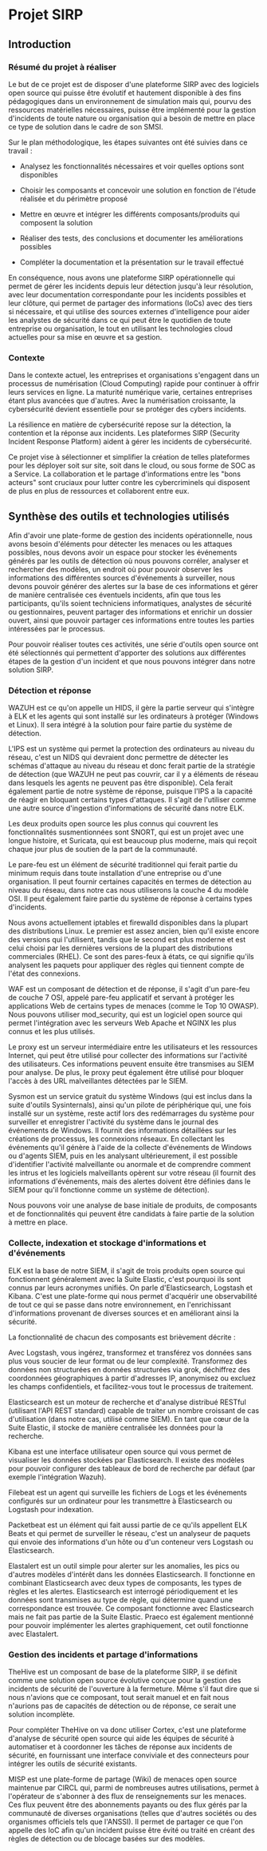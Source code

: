 # Projet SIRP

## Introduction

### Résumé du projet à réaliser

Le but de ce projet est de disposer d'une plateforme SIRP avec des logiciels open source qui puisse être évolutif et hautement disponible à des fins pédagogiques dans un environnement de simulation mais qui, pourvu des ressources matérielles nécessaires, puisse être implémenté pour la gestion d'incidents de toute nature ou organisation qui a besoin de mettre en place ce type de solution dans le cadre de son SMSI.

Sur le plan méthodologique, les étapes suivantes ont été suivies dans ce travail :

- Analysez les fonctionnalités nécessaires et voir quelles options sont disponibles

- Choisir les composants et concevoir une solution en fonction de l'étude réalisée et du périmètre proposé

- Mettre en œuvre et intégrer les différents composants/produits qui composent la solution

- Réaliser des tests, des conclusions et documenter les améliorations possibles

- Compléter la documentation et la présentation sur le travail effectué

En conséquence, nous avons une plateforme SIRP opérationnelle qui permet de gérer les incidents depuis leur détection jusqu'à leur résolution, avec leur documentation correspondante pour les incidents possibles et leur clôture, qui permet de partager des informations (IoCs) avec des tiers si nécessaire, et qui utilise des sources externes d'intelligence pour aider les analystes de sécurité dans ce qui peut être le quotidien de toute entreprise ou organisation, le tout en utilisant les technologies cloud actuelles pour sa mise en œuvre et sa gestion.

### Contexte

Dans le contexte actuel, les entreprises et organisations s'engagent dans un processus de numérisation (Cloud Computing) rapide pour continuer à offrir leurs services en ligne. La maturité numérique varie, certaines entreprises étant plus avancées que d'autres. Avec la numérisation croissante, la cybersécurité devient essentielle pour se protéger des cybers incidents.

La résilience en matière de cybersécurité repose sur la détection, la contention et la réponse aux incidents. Les plateformes SIRP (Security Incident Response Platform) aident à gérer les incidents de cybersécurité.

Ce projet vise à sélectionner et simplifier la création de telles plateformes pour les déployer soit sur site, soit dans le cloud, ou sous forme de SOC as a Service. La collaboration et le partage d'informations entre les "bons acteurs" sont cruciaux pour lutter contre les cybercriminels qui disposent de plus en plus de ressources et collaborent entre eux.

## Synthèse des outils et technologies utilisés

Afin d'avoir une plate-forme de gestion des incidents opérationnelle, nous avons besoin d'éléments pour détecter les menaces ou les attaques possibles, nous devons avoir un espace pour stocker les événements générés par les outils de détection où nous pouvons corréler, analyser et rechercher des modèles, un endroit où pour pouvoir observer les informations des différentes sources d'événements à surveiller, nous devons pouvoir générer des alertes sur la base de ces informations et gérer de manière centralisée ces éventuels incidents, afin que tous les participants, qu'ils soient techniciens informatiques, analystes de sécurité ou gestionnaires, peuvent partager des informations et enrichir un dossier ouvert, ainsi que pouvoir partager ces informations entre toutes les parties intéressées par le processus.

Pour pouvoir réaliser toutes ces activités, une série d'outils open source ont été sélectionnés qui permettent d'apporter des solutions aux différentes étapes de la gestion d'un incident et que nous pouvons intégrer dans notre solution SIRP.

### Détection et réponse

WAZUH est ce qu'on appelle un HIDS, il gère la partie serveur qui s'intègre à ELK et les agents qui sont installé sur les ordinateurs à protéger (Windows et Linux). Il sera intégré à la solution pour faire partie du système de détection.

L'IPS est un système qui permet la protection des ordinateurs au niveau du réseau, c'est un NIDS qui devraient donc permettre de détecter les schémas d'attaque au niveau du réseau et donc ferait partie de la stratégie de détection (que WAZUH ne peut pas couvrir, car il y a éléments de réseau dans lesquels les agents ne peuvent pas être disponible). Cela ferait également partie de notre système de réponse, puisque l'IPS a la capacité de réagir en bloquant certains types d'attaques. Il s'agit de l'utiliser comme une autre source d'ingestion d'informations de sécurité dans notre ELK.

Les deux produits open source les plus connus qui couvrent les fonctionnalités susmentionnées sont SNORT, qui est un projet avec une longue histoire, et Suricata, qui est beaucoup plus moderne, mais qui reçoit chaque jour plus de soutien de la part de la communauté.

Le pare-feu est un élément de sécurité traditionnel qui ferait partie du minimum requis dans toute installation d'une entreprise ou d'une organisation. Il peut fournir certaines capacités en termes de détection au niveau du réseau, dans notre cas nous utiliserons la couche 4 du modèle OSI. Il peut également faire partie du système de réponse à certains types d'incidents.

Nous avons actuellement iptables et firewalld disponibles dans la plupart des distributions Linux. Le premier est assez ancien, bien qu'il existe encore des versions qui l'utilisent, tandis que le second est plus moderne et est celui choisi par les dernières versions de la plupart des distributions commerciales (RHEL). Ce sont des pares-feux à états, ce qui signifie qu'ils analysent les paquets pour appliquer des règles qui tiennent compte de l'état des connexions.

WAF est un composant de détection et de réponse, il s'agit d'un pare-feu de couche 7 OSI, appelé pare-feu applicatif et servant à protéger les applications Web de certains types de menaces (comme le Top 10 OWASP). Nous pouvons utiliser mod_security, qui est un logiciel open source qui permet l'intégration avec les serveurs Web Apache et NGINX les plus connus et les plus utilisés.

Le proxy est un serveur intermédiaire entre les utilisateurs et les ressources Internet, qui peut être utilisé pour collecter des informations sur l'activité des utilisateurs. Ces informations peuvent ensuite être transmises au SIEM pour analyse. De plus, le proxy peut également être utilisé pour bloquer l'accès à des URL malveillantes détectées par le SIEM.

Sysmon est un service gratuit du système Windows (qui est inclus dans la suite d'outils Sysinternals), ainsi qu'un pilote de périphérique qui, une fois installé sur un système, reste actif lors des redémarrages du système pour surveiller et enregistrer l'activité du système dans le journal des événements de Windows. Il fournit des informations détaillées sur les créations de processus, les connexions réseaux. En collectant les événements qu'il génère à l'aide de la collecte d'événements de Windows ou d'agents SIEM, puis en les analysant ultérieurement, il est possible d'identifier l'activité malveillante ou anormale et de comprendre comment les intrus et les logiciels malveillants opèrent sur votre réseau (il fournit des informations d'événements, mais des alertes doivent être définies dans le SIEM pour qu'il fonctionne comme un système de détection).

Nous pouvons voir une analyse de base initiale de produits, de composants et de fonctionnalités qui peuvent être candidats à faire partie de la solution à mettre en place.

### Collecte, indexation et stockage d'informations et d'événements

ELK est la base de notre SIEM, il s'agit de trois produits open source qui fonctionnent généralement avec la Suite Elastic, c'est pourquoi ils sont connus par leurs acronymes unifiés. On parle d'Elasticsearch, Logstash et Kibana. C'est une plate-forme qui nous permet d'acquérir une observabilité de tout ce qui se passe dans notre environnement, en l'enrichissant d'informations provenant de diverses sources et en améliorant ainsi la sécurité.

La fonctionnalité de chacun des composants est brièvement décrite :

Avec Logstash, vous ingérez, transformez et transférez vos données sans plus vous soucier de leur format ou de leur complexité. Transformez des données non structurées en données structurées via grok, déchiffrez des coordonnées géographiques à partir d'adresses IP, anonymisez ou excluez les champs confidentiels, et facilitez-vous tout le processus de traitement.

Elasticsearch est un moteur de recherche et d'analyse distribué RESTful (utilisant l'API REST standard) capable de traiter un nombre croissant de cas d'utilisation (dans notre cas, utilisé comme SIEM). En tant que cœur de la Suite Elastic, il stocke de manière centralisée les données pour la recherche.

Kibana est une interface utilisateur open source qui vous permet de visualiser les données stockées par Elasticsearch. Il existe des modèles pour pouvoir configurer des tableaux de bord de recherche par défaut (par exemple l'intégration Wazuh).

Filebeat est un agent qui surveille les fichiers de Logs et les événements configurés sur un ordinateur pour les transmettre à Elasticsearch ou Logstash pour indexation.

Packetbeat est un élément qui fait aussi partie de ce qu'ils appellent ELK Beats et qui permet de surveiller le réseau, c'est un analyseur de paquets qui envoie des informations d'un hôte ou d'un conteneur vers Logstash ou Elasticsearch.

Elastalert est un outil simple pour alerter sur les anomalies, les pics ou d'autres modèles d'intérêt dans les données Elasticsearch. Il fonctionne en combinant Elasticsearch avec deux types de composants, les types de règles et les alertes. Elasticsearch est interrogé périodiquement et les données sont transmises au type de règle, qui détermine quand une correspondance est trouvée. Ce composant fonctionne avec Elasticsearch mais ne fait pas partie de la Suite Elastic. Praeco est également mentionné pour pouvoir implémenter les alertes graphiquement, cet outil fonctionne avec Elastalert.


### Gestion des incidents et partage d'informations

TheHive est un composant de base de la plateforme SIRP, il se définit comme une solution open source évolutive conçue pour la gestion des incidents de sécurité de l'ouverture à la fermeture. Même s'il faut dire que si nous n'avions que ce composant, tout serait manuel et en fait nous n'aurions pas de capacités de détection ou de réponse, ce serait une solution incomplète.

Pour compléter TheHive on va donc utiliser Cortex, c'est une plateforme d'analyse de sécurité open source qui aide les équipes de sécurité à automatiser et à coordonner les tâches de réponse aux incidents de sécurité, en fournissant une interface conviviale et des connecteurs pour intégrer les outils de sécurité existants.

MISP est une plate-forme de partage (Wiki) de menaces open source maintenue par CIRCL qui, parmi de nombreuses autres utilisations, permet à l'opérateur de s'abonner à des flux de renseignements sur les menaces. Ces flux peuvent être des abonnements payants ou des flux gérés par la communauté de diverses organisations (telles que d'autres sociétés ou des organismes officiels tels que l'ANSSI). Il permet de partager ce que l'on appelle des IoC afin qu'un incident puisse être évité ou traité en créant des règles de détection ou de blocage basées sur des modèles.